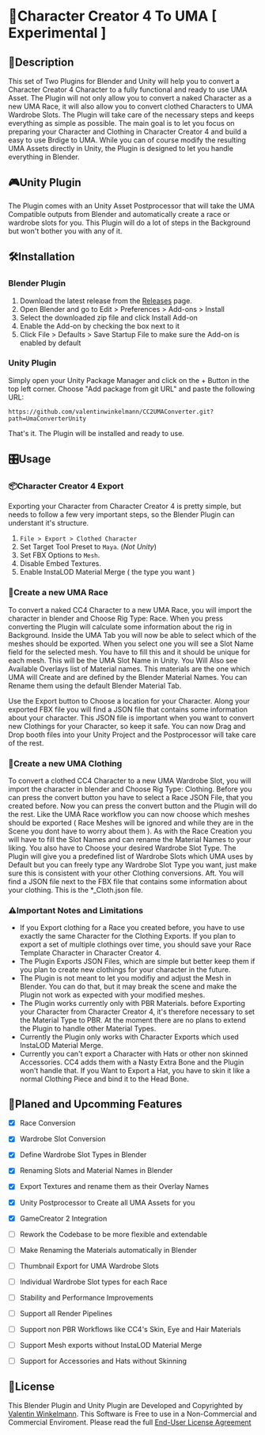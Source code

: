 # 🩻Character Creator 4 To UMA [ Experimental ]
## 📖Description
This set of Two Plugins for Blender and Unity will help you to convert a Character Creator 4 Character to a fully functional and ready to use UMA Asset. The Plugin will not only allow you to convert a naked Character as a new UMA Race, it will also allow you to convert clothed Characters to UMA Wardrobe Slots. The Plugin will take care of the necessary steps and keeps everything as simple as possible. The main goal is to let you focus on preparing your Character and Clothing in Character Creator 4 and build a easy to use Brdige to UMA. While you can of course modify the resulting UMA Assets directly in Unity, the Plugin is designed to let you handle everything in Blender.

## 🎮Unity Plugin
The Plugin comes with an Unity Asset Postprocessor that will take the UMA Compatible outputs from Blender and automatically create a race or wardrobe slots for you. This Plugin will do a lot of steps in the Background but won't bother you with any of it.


## 🛠️Installation
### Blender Plugin
1. Download the latest release from the [Releases](https://github.com/valentinwinkelmann/CC2UMAConverter/releases) page.
2. Open Blender and go to Edit > Preferences > Add-ons > Install
3. Select the downloaded zip file and click Install Add-on
4. Enable the Add-on by checking the box next to it
5. Click File > Defaults > Save Startup File to make sure the Add-on is enabled by default

### Unity Plugin
Simply open your Unity Package Manager and click on the + Button in the top left corner. Choose "Add package from git URL" and paste the following URL:

``https://github.com/valentinwinkelmann/CC2UMAConverter.git?path=UmaConverterUnity``

That's it. The Plugin will be installed and ready to use.

## 🎛️Usage

### 📦Character Creator 4 Export
Exporting your Character from Character Creator 4 is pretty simple, but needs to follow a few very important steps, so the Blender Plugin can understant it's structure.
1. ```File > Export > Clothed Character```
2. Set Target Tool Preset to ```Maya```. (*Not Unity*)
3. Set FBX Options to ```Mesh```.
4. Disable Embed Textures.
5. Enable InstaLOD Material Merge ( the type you want )

### 🩻Create a new UMA Race
To convert a naked CC4 Character to a new UMA Race, you will import the character in blender and Choose Rig Type: Race. When you press converting the Plugin will calculate some information about the rig in Background.
Inside the UMA Tab you will now be able to select which of the meshes should be exported. When you select one you will see a Slot Name field for the selected mesh. You have to fill this and it should be unique for each mesh. This will be the UMA Slot Name in Unity.
You Will Also see Available Overlays list of Material names. This materials are the one which UMA will Create and are defined by the Blender Material Names. You can Rename them using the default Blender Material Tab.

Use the Export button to Choose a location for your Character. Along your exported FBX file you will find a JSON file that contains some information about your character.
This JSON file is important when you want to convert new Clothings for your Character, so keep it safe.
You can now Drag and Drop booth files into your Unity Project and the Postprocessor will take care of the rest.

### 👕Create a new UMA Clothing
To convert a clothed CC4 Character to a new UMA Wardrobe Slot, you will import the character in blender and Choose Rig Type: Clothing. Before you can press the convert button you have to select a Race JSON File, that you created before.
Now you can press the convert button and the Plugin will do the rest. Like the UMA Race workflow you can now choose which meshes should be exported ( Race Meshes will be ignored and while they are in the Scene you dont have to worry about them ). As with the Race Creation you will have to fill the Slot Names and can rename the Material Names to your liking. You also have to Choose your desired Wardrobe Slot Type. The Plugin will give you a predefined list of Wardrobe Slots which UMA uses by Default but you can freely type any Wardrobe Slot Type you want, just make sure this is consistent with your other Clothing conversions.
Aft. You will find a JSON file next to the FBX file that contains some information about your clothing. This is the *_Cloth.json file.

### ⚠️Important Notes and Limitations
- If you Export clothing for a Race you created before, you have to use exactly the same Character for the Clothing Exports. If you plan to export a set of multiple clothings over time, you should save your Race Template Character in Character Creator 4.
- The Plugin Exports JSON Files, which are simple but better keep them if you plan to create new clothings for your character in the future.
- The Plugin is not meant to let you modifiy and adjust the Mesh in Blender. You can do that, but it may break the scene and make the Plugin not work as expected with your modified meshes.
- The Plugin works currently only with PBR Materials. before Exporting your Character from Character Creator 4, it's therefore necessary to set the Material Type to PBR. At the moment there are no plans to extend the Plugin to handle other Material Types.
- Currently the Plugin only works with Character Exports which used InstaLOD Material Merge.
- Currently you can't export a Character with Hats or other non skinned Accessories. CC4 adds them with a Nasty Extra Bone and the Plugin won't handle that. If you Want to Export a Hat, you have to skin it like a normal Clothing Piece and bind it to the Head Bone.

## 🔮Planed and Upcomming Features
- [X] Race Conversion
- [X] Wardrobe Slot Conversion
- [X] Define Wardrobe Slot Types in Blender
- [X] Renaming Slots and Material Names in Blender
- [X] Export Textures and rename them as their Overlay Names
- [X] Unity Postprocessor to Create all UMA Assets for you
- [x] GameCreator 2 Integration
- [ ] Rework the Codebase to be more flexible and extendable
- [ ] Make Renaming the Materials automatically in Blender
- [ ] Thumbnail Export for UMA Wardrobe Slots
- [ ] Individual Wardrobe Slot types for each Race
- [ ] Stability and Performance Improvements
- [ ] Support all Render Pipelines
- [ ] Support non PBR Workflows like CC4's Skin, Eye and Hair Materials
- [ ] Support Mesh exports without InstaLOD Material Merge
- [ ] Support for Accessories and Hats without Skinning


## 📜License
This Blender Plugin and Unity Plugin are Developed and Copyrighted by [Valentin Winkelmann](https://vwgame.dev/). This Software is Free to use in a Non-Commercial and Commercial Enviroment. Please read the full [End-User License Agreement](https://github.com/valentinwinkelmann/CC2UMAConverter/blob/main/license.md)